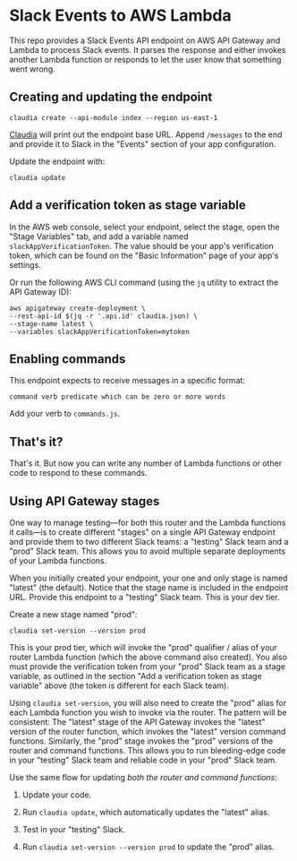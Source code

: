# Slack Events to AWS Lambda

This repo provides a Slack Events API endpoint on AWS API Gateway and Lambda
to process Slack events. It parses the response and either invokes another
Lambda function or responds to let the user know that something went wrong.

## Creating and updating the endpoint

```
claudia create --api-module index --region us-east-1
```

[Claudia][claudia] will print out the endpoint base URL. Append `/messages` to
the end and provide it to Slack in the "Events" section of your app
configuration.

Update the endpoint with:

```
claudia update
```

## Add a verification token as stage variable

In the AWS web console, select your endpoint, select the stage, open the "Stage
Variables" tab, and add a variable named `slackAppVerificationToken`. The value
should be your app's verification token, which can be found on the "Basic
Information" page of your app's settings.

Or run the following AWS CLI command (using the `jq` utility to extract the API
Gateway ID):

```
aws apigateway create-deployment \
--rest-api-id $(jq -r '.api.id' claudia.json) \
--stage-name latest \
--variables slackAppVerificationToken=mytoken
```

## Enabling commands

This endpoint expects to receive messages in a specific format:

```
command verb predicate which can be zero or more words
```

Add your verb to `commands.js`.

## That's it?

That's it. But now you can write any number of Lambda functions or other code
to respond to these commands.

## Using API Gateway stages

One way to manage testing—for both this router and the Lambda functions it
calls—is to create different "stages" on a single API Gateway endpoint and
provide them to two different Slack teams: a "testing" Slack team and a "prod"
Slack team. This allows you to avoid multiple separate deployments of your
Lambda functions.

When you initially created your endpoint, your one and only stage is named
"latest" (the default). Notice that the stage name is included in the endpoint
URL. Provide this endpoint to a "testing" Slack team. This is your dev tier.

Create a new stage named "prod":

```
claudia set-version --version prod
```

This is your prod tier, which will invoke the "prod" qualifier / alias of your
router Lambda function (which the above command also created). You also must
provide the verification token from your "prod" Slack team as a stage variable,
as outlined in the section "Add a verification token as stage variable" above
(the token is different for each Slack team).

Using `claudia set-version`, you will also need to create the "prod" alias for
each Lambda function you wish to invoke via the router. The pattern will be
consistent: The "latest" stage of the API Gateway invokes the "latest" version
of the router function, which invokes the "latest" version command functions.
Similarly, the "prod" stage invokes the "prod" versions of the router and
command functions. This allows you to run bleeding-edge code in your "testing"
Slack team and reliable code in your "prod" Slack team.

Use the same flow for updating *both the router and command functions*:

1. Update your code.

2. Run `claudia update`, which automatically updates the "latest" alias.

3. Test in your "testing" Slack.

4. Run `claudia set-version --version prod` to update the "prod" alias.

[app-config]: https://api.slack.com/slack-apps
[claudia]: https://claudiajs.com
